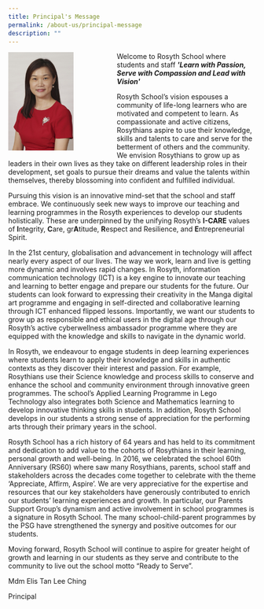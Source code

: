 ```yaml
---
title: Principal's Message
permalink: /about-us/principal-message
description: ""
---
```

<div>
<div style="float: left">
<img src="/images/Principal_Mdm%20Tan%20(1).jpg" 
     style="width:60%">
</div>
<div>

Welcome to Rosyth School where students and staff 
***'Learn with Passion, Serve with Compassion and Lead with Vision'***

Rosyth School’s vision espouses a community of life-long learners who are motivated and competent to learn. As compassionate and active citizens, Rosythians aspire to use their knowledge, skills and talents to care and serve for the betterment of others and the community.  We envision Rosythians to grow up as leaders in their own lives as they take on different leadership roles in their development, set goals to pursue their dreams and value the talents within themselves, thereby blossoming into confident and fulfilled individual.

Pursuing this vision is an innovative mind-set that the school and staff embrace. We continuously seek new ways to improve our teaching and learning programmes in the Rosyth experiences to develop our students holistically. These are underpinned by the unifying Rosyth’s **I-CARE** values of **I**ntegrity, **C**are, gr**A**titude, **R**espect and Resilience, and **E**ntrepreneurial Spirit.

In the 21st century, globalisation and advancement in technology will affect nearly every aspect of our lives. The way we work, learn and live is getting more dynamic and involves rapid changes. In Rosyth, information communication technology (ICT) is a key engine to innovate our teaching and learning to better engage and prepare our students for the future. Our students can look forward to expressing their creativity in the Manga digital art programme and engaging in self-directed and collaborative learning through ICT enhanced flipped lessons. Importantly, we want our students to grow up as responsible and ethical users in the digital age through our Rosyth’s active cyberwellness ambassador programme where they are equipped with the knowledge and skills to navigate in the dynamic world. 

In Rosyth, we endeavour to engage students in deep learning experiences where students learn to apply their knowledge and skills in authentic contexts as they discover their interest and passion. For example, Rosythians use their Science knowledge and process skills to conserve and enhance the school and community environment through innovative green programmes. The school’s Applied Learning Programme in Lego Technology also integrates both Science and Mathematics learning to develop innovative thinking skills in students. In addition, Rosyth School develops in our students a strong sense of appreciation for the performing arts through their primary years in the school.

Rosyth School has a rich history of 64 years and has held to its commitment and dedication to add value to the cohorts of Rosythians in their learning, personal growth and well-being.  In 2016, we celebrated the school 60th Anniversary (RS60) where saw many Rosythians, parents, school staff and stakeholders across the decades come together to celebrate with the theme ‘Appreciate, Affirm, Aspire’. We are very appreciative for the expertise and resources that our key stakeholders have generously contributed to enrich our students’ learning experiences and growth. In particular, our Parents Support Group’s dynamism and active involvement in school programmes is a signature in Rosyth School. The many school-child-parent programmes by the PSG have strengthened the synergy and positive outcomes for our students. 

Moving forward, Rosyth School will continue to aspire for greater height of growth and learning in our students as they serve and contribute to the community to live out the school motto “Ready to Serve”.


Mdm Elis Tan Lee Ching

Principal